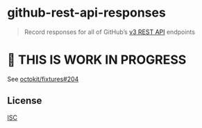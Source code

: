 # github-rest-api-responses

> Record responses for all of GitHub’s [v3 REST API](https://developer.github.com/v3/) endpoints

# 🚧 THIS IS WORK IN PROGRESS

See [octokit/fixtures#204](https://github.com/octokit/fixtures/issues/204)

## License

[ISC](LICENSE)